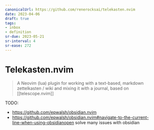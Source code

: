 ```yaml
---
canonicalUrl: https://github.com/renerocksai/telekasten.nvim
date: 2023-04-06
draft: true
tags:
- inbox
- definition
sr-due: 2023-05-21
sr-interval: 4
sr-ease: 272
---
```


# Telekasten.nvim

> A Neovim (lua) plugin for working with a text-based, markdown zettelkasten /
> wiki and mixing it with a journal, based on [[telescope.nvim]]

TODO:

- https://github.com/epwalsh/obsidian.nvim
- https://github.com/epwalsh/obsidian.nvim#navigate-to-the-current-line-when-using-obsidianopen
  solve many issues with obsidian
